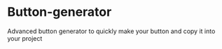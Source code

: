 # Button-generator
Advanced button generator to quickly make your button and copy it into your project
